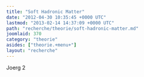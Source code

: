 ```yaml
---
title: "Soft Hadronic Matter"
date: "2012-04-30 10:35:45 +0000 UTC"
lastmod: "2013-02-14 14:37:09 +0000 UTC"
path: "recherche/theorie/soft-hadronic-matter.md"
joomlaid: 370
category: "theorie"
asides: ["theorie.+menu+"]
layout: "recherche"
---
```

Joerg 2
